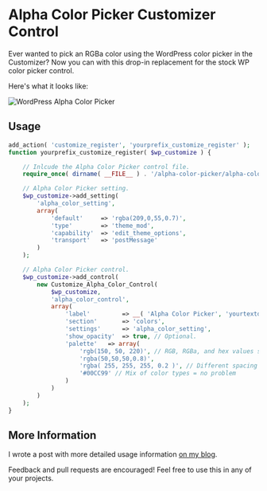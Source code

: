 # Alpha Color Picker Customizer Control #

Ever wanted to pick an RGBa color using the WordPress color picker in the Customizer? Now you can with this drop-in replacement for the stock WP color picker control.

Here's what it looks like:

![WordPress Alpha Color Picker](https://github.com/BraadMartin/components/blob/master/demos/alpha-color-picker.gif)

## Usage ##

```php
add_action( 'customize_register', 'yourprefix_customize_register' );
function yourprefix_customize_register( $wp_customize ) {

	// Inlcude the Alpha Color Picker control file.
	require_once( dirname( __FILE__ ) . '/alpha-color-picker/alpha-color-picker.php' );

	// Alpha Color Picker setting.
	$wp_customize->add_setting(
		'alpha_color_setting',
		array(
			'default'     => 'rgba(209,0,55,0.7)',
			'type'        => 'theme_mod',
			'capability'  => 'edit_theme_options',
			'transport'   => 'postMessage'
		)
	);

	// Alpha Color Picker control.
	$wp_customize->add_control(
		new Customize_Alpha_Color_Control(
			$wp_customize,
			'alpha_color_control',
			array(
				'label'         => __( 'Alpha Color Picker', 'yourtextdomain' ),
				'section'       => 'colors',
				'settings'      => 'alpha_color_setting',
				'show_opacity'  => true, // Optional.
				'palette'	=> array(
					'rgb(150, 50, 220)', // RGB, RGBa, and hex values supported
					'rgba(50,50,50,0.8)',
					'rgba( 255, 255, 255, 0.2 )', // Different spacing = no problem
					'#00CC99' // Mix of color types = no problem
				)
			)
		)
	);
}
```

## More Information ##

I wrote a post with more detailed usage information [on my blog](http://braadmartin.com/alpha-color-picker-control-for-the-wordpress-customizer/).

Feedback and pull requests are encouraged! Feel free to use this in any of your projects.
